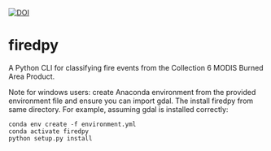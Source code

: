 [![DOI](https://zenodo.org/badge/214283770.svg)](https://zenodo.org/badge/latestdoi/214283770)

# firedpy
A Python CLI for classifying fire events from the Collection 6 MODIS Burned Area Product.

Note for windows users: create Anaconda environment from the provided environment file and ensure you can import gdal. The install firedpy from same directory. For example, assuming gdal is installed correctly:

`conda env create -f environment.yml`  
`conda activate firedpy`  
`python setup.py install`  
